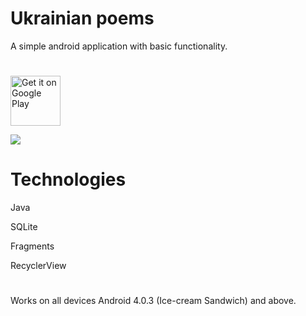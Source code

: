 # Ukrainian poems
A simple android application with basic functionality.
#

[<img alt="Get it on Google Play" height="80" src="https://play.google.com/intl/en_us/badges/images/generic/en_badge_web_generic.png">](https://play.google.com/store/apps/details?id=com.feriramara.ukrainianapp)

![](https://github.com/ronnich9/PoemApp/blob/master/Peek%202018-03-10%2013-03.gif)
#
# Technologies
Java

SQLite

Fragments

RecyclerView

#
Works on all devices Android 4.0.3 (Ice-cream Sandwich) and above.


